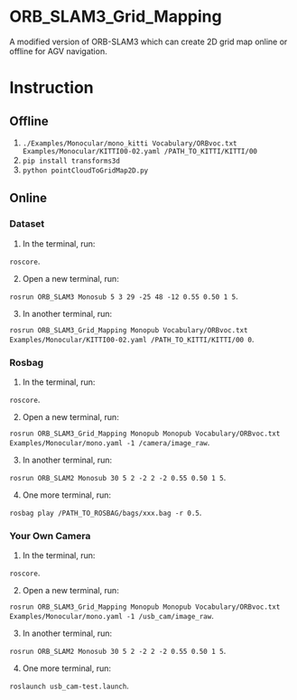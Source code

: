 # ORB_SLAM3_Grid_Mapping
A modified version of ORB-SLAM3 which can create 2D grid map online or offline for AGV navigation.

# Instruction

## Offline
1. `./Examples/Monocular/mono_kitti Vocabulary/ORBvoc.txt Examples/Monocular/KITTI00-02.yaml /PATH_TO_KITTI/KITTI/00`
2. `pip install transforms3d`
3. `python pointCloudToGridMap2D.py`

## Online
### Dataset
1. In the terminal, run:

`roscore`.

2. Open a new terminal, run:

`rosrun ORB_SLAM3 Monosub 5 3 29 -25 48 -12 0.55 0.50 1 5`.

3. In another terminal, run:

`rosrun ORB_SLAM3_Grid_Mapping Monopub Vocabulary/ORBvoc.txt Examples/Monocular/KITTI00-02.yaml /PATH_TO_KITTI/KITTI/00 0`.

### Rosbag
1. In the terminal, run:

`roscore`.

2. Open a new terminal, run: 

`rosrun ORB_SLAM3_Grid_Mapping Monopub Monopub Vocabulary/ORBvoc.txt Examples/Monocular/mono.yaml -1 /camera/image_raw`.

3. In another terminal, run:

`rosrun ORB_SLAM2 Monosub 30 5 2 -2 2 -2 0.55 0.50 1 5`.

4. One more terminal, run:

`rosbag play /PATH_TO_ROSBAG/bags/xxx.bag -r 0.5`.

### Your Own Camera
1. In the terminal, run:

`roscore`.

2. Open a new terminal, run: 

`rosrun ORB_SLAM3_Grid_Mapping Monopub Monopub Vocabulary/ORBvoc.txt Examples/Monocular/mono.yaml -1 /usb_cam/image_raw`.

3. In another terminal, run:

`rosrun ORB_SLAM2 Monosub 30 5 2 -2 2 -2 0.55 0.50 1 5`.

4. One more terminal, run:

`roslaunch usb_cam-test.launch`.
